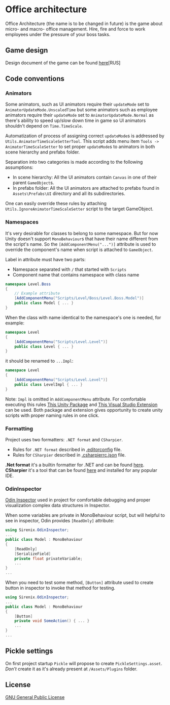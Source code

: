 # Office architecture

Office Architecture (the name is to be changed in future) is the game about micro- and macro- office management. Hire, fire and force to work employees under the pressure of your boss tasks.

## Game design

Design document of the game can be found [here](https://docs.google.com/document/d/1oU3gORNEXA_aJ2D055r1h3WZCSSdT0YQW9pyKb6h8tQ/edit?pli=1#heading=h.ds7p1dprpmt8)[RUS]

## Code conventions

### Animators

Some animators, such as UI animators require their `updateMode` set to `AnimatorUpdateMode.UnscaledTime` but some animators such as employee animators require their `updateMode` set to `AnimatorUpdateMode.Normal` as there's ability to speed up/slow down time in game so UI animators shouldn't depend on `Time.TimeScale`.

Automatization of process of assigning correct `updateMode`s is addressed by `Utils.AnimatorTimeScaleSetterTool`. This script adds menu item `Tools -> AnimatorTimeScaleSetter` to set proper `updateMode`s to animators in both scene hierarchy and prefabs folder.

Separation into two categories is made according to the following assumptions:
- In scene hierarchy: All the UI animators contain `Canvas` in one of their parent `GameObject`s.
- In prefabs folder: All the UI animators are attached to prefabs found in `Assets\Prefabs\UI` directory and all its subdirectories.

One can easily override these rules by attaching `Utils.IgnoreAnimatorTimeScaleSetter` script to the target GameObject.

### Namespaces

It's very desirable for classes to belong to some namespace. But for now Unity doesn't support `MonoBehaviour`s that have their name different from the script's name. So the `[AddComponentMenu("...")]` attribute is used to override the component's name when script is attached to `GameObject`.

Label in attribute must have two parts:
* Namespace separated with `/` that started with `Scripts`
* Component name that contains namespace with class name
```csharp
namespace Level.Boss
{
    // Example attribute
    [AddComponentMenu("Scripts/Level/Boss/Level.Boss.Model")]
    public class Model { ... }
}
``` 

When the class with name identical to the namespace's one is needed, for example:
```csharp
namespace Level
{
    [AddComponentMenu("Scripts/Level.Level")]
    public class Level { ... }
}
```

it should be renamed to `...Impl`:
```csharp
namespace Level
{
    [AddComponentMenu("Scripts/Level.Level")]
    public class LevelImpl { ... }
}
```
Note: `Impl` is omitted in `AddComponentMenu` attribute.
For comfortable executing this rules [This Unity Package](https://github.com/Kiuh/Item-Templates-For-Unity) and [This Visual Studio Extension](https://marketplace.visualstudio.com/items?itemName=nikolay-khimich.unity-class-template) can be used. Both package and extension gives opportunity to create unity scripts with proper naming rules in one click. 

### Formatting

Project uses two formatters: `.NET format` and `CSharpier`.

- Rules for `.NET format` described in [.editorconfig](https://github.com/miniature-studios/miniature-happiness/blob/main/JamGame/.editorconfig) file.
- Rules for `CSharpier` described in [.csharpierrc.json](https://github.com/miniature-studios/miniature-happiness/blob/main/JamGame/.csharpierrc.json) file.

<b>.Net format</b> it's a builtin formatter for .NET and can be found [here](https://github.com/dotnet/format).\
<b>CSharpier</b> it's a tool that can be found [here](https://csharpier.com/) and installed for any popular IDE.

### OdinInspector

[Odin Inspector](https://odininspector.com/) used in project for comfortable debugging and proper visualization complex data structures in Inspector.

When some variables are private in MonoBehaviour script, but will helpful to see in inspector, Odin provides `[ReadOnly]` attribute:

```csharp
using Sirenix.OdinInspector;
...
public class Model : MonoBehaviour
{
    [ReadOnly]
    [SerializeField]
    private float privateVariable;
    ...
}
...
```

When you need to test some method, `[Button]` attribute used to create button in inspector to invoke that method for testing.

```csharp
using Sirenix.OdinInspector;
...
public class Model : MonoBehaviour
{
    [Button]
    private void SomeAction() { ... }
    ...
}
...
```
 
## Pickle settings

On first project startup `Pickle` will propose to create `PickleSettings.asset`. *Don't* create it as it's already present at `/Assets/Plugins` folder.

## License

[GNU General Public License](https://github.com/miniature-studios/miniature-happiness/blob/main/LICENSE)
